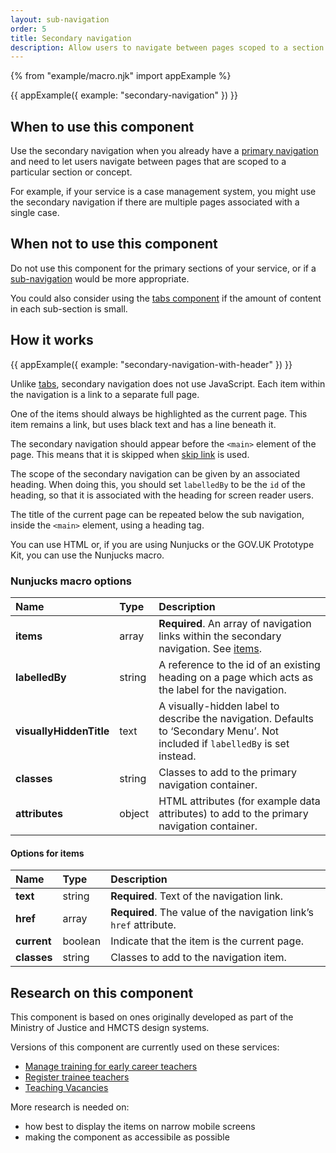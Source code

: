 ```yaml
---
layout: sub-navigation
order: 5
title: Secondary navigation
description: Allow users to navigate between pages scoped to a section.
---
```


{% from "example/macro.njk" import appExample %}

{{ appExample({
  example: "secondary-navigation"
}) }}

## When to use this component

Use the secondary navigation when you already have a [primary navigation](primary-navigation) and need to let users navigate between pages that are scoped to a particular section or concept.

For example, if your service is a case management system, you might use the secondary navigation if there are multiple pages associated with a single case.

## When not to use this component

Do not use this component for the primary sections of your service, or if a [sub-navigation](sub-navigation) would be more appropriate.

You could also consider using the [tabs component](https://design-system.service.gov.uk/components/tabs/) if the amount of content in each sub-section is small.

## How it works

{{ appExample({
  example: "secondary-navigation-with-header"
}) }}

Unlike [tabs](https://design-system.service.gov.uk/components/tabs/), secondary navigation does not use JavaScript. Each item within the navigation is a link to a separate full page.

One of the items should always be highlighted as the current page. This item remains a link, but uses black text and has a line beneath it.

The secondary navigation should appear before the `<main>` element of the page. This means that it is skipped when [skip link](https://design-system.service.gov.uk/components/skip-link/) is used.

The scope of the secondary navigation can be given by an associated heading. When doing this, you should set `labelledBy` to be the `id` of the heading, so that it is associated with the heading for screen reader users.

The title of the current page can be repeated below the sub navigation, inside the `<main>` element, using a heading tag.

You can use HTML or, if you are using Nunjucks or the GOV.UK Prototype Kit, you can use the Nunjucks macro.

### Nunjucks macro options

| Name                    | Type   | Description                                                                                                                    |
| :---------------------- | :----- | :----------------------------------------------------------------------------------------------------------------------------- |
| **items**               | array  | **Required**. An array of navigation links within the secondary navigation. See [items](#options-for-items).                   |
| **labelledBy**          | string | A reference to the id of an existing heading on a page which acts as the label for the navigation.                             |
| **visuallyHiddenTitle** | text   | A visually-hidden label to describe the navigation. Defaults to ‘Secondary Menu’. Not included if `labelledBy` is set instead. |
| **classes**             | string | Classes to add to the primary navigation container.                                                                            |
| **attributes**          | object | HTML attributes (for example data attributes) to add to the primary navigation container.                                      |

#### Options for items

| Name        | Type    | Description                                                        |
| :---------- | :------ | :----------------------------------------------------------------- |
| **text**    | string  | **Required**. Text of the navigation link.                         |
| **href**    | array   | **Required**. The value of the navigation link’s `href` attribute. |
| **current** | boolean | Indicate that the item is the current page.                        |
| **classes** | string  | Classes to add to the navigation item.                             |

## Research on this component

This component is based on ones originally developed as part of the Ministry of Justice and HMCTS design systems.

Versions of this component are currently used on these services:

- [Manage training for early career teachers](https://manage-training-for-early-career-teachers.education.gov.uk)
- [Register trainee teachers](https://www.register-trainee-teachers.service.gov.uk)
- [Teaching Vacancies](https://teaching-vacancies.service.gov.uk)

More research is needed on:

- how best to display the items on narrow mobile screens
- making the component as accessibile as possible
